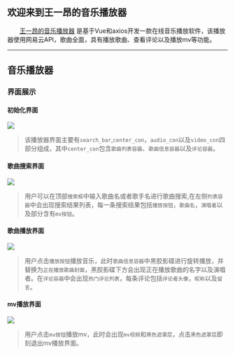 ## 欢迎来到王一昂的音乐播放器

&emsp;&emsp;[王一昂的音乐播放器](https://wjwya.github.io/WangY.github.io/) 是基于Vue和axios开发一款在线音乐播放软件，该播放器使用网易云API，歌曲全面，具有播放歌曲、查看评论以及播放mv等功能。

- - -

## 音乐播放器
### 界面展示 
#### 初始化界面 
![](https://s1.ax1x.com/2020/11/10/BLD6zj.jpg) 
> 该播放器界面主要有`search_bar`,`center_con`，`audio_con`以及`video_con`四部分组成，其中`center_con`包含`歌曲列表容器`、`歌曲信息容器`以及`评论容器`。 
#### 歌曲搜索界面 
![](https://s1.ax1x.com/2020/11/10/BLykIf.jpg) 
> 用户可以在顶部`搜索框`中输入歌曲名或者歌手名进行歌曲搜索,在左侧`列表容器`中会出现搜索结果列表，每一条搜索结果包括`播放按钮`，`歌曲名`，`演唱者`以及部分含有`mv按钮`。 
#### 歌曲播放界面 
![](https://s1.ax1x.com/2020/11/10/BL6YAP.jpg) 
> 用户点击`播放按钮`播放音乐，此时`歌曲信息容器`中黑胶影碟进行旋转播放，并替换为`正在播放歌曲封面`，黑胶影碟下方会出现正在播放歌曲的名字以及演唱者。在`评论容器`中会出现`热门评论列表`，每条评论包括`评论者头像`，`昵称`以及`留言`。 
#### mv播放界面 
![](https://s1.ax1x.com/2020/11/10/BLck8S.jpg) 
> 用户点击`mv按钮`播放mv，此时会出现`mv视频`和`黑色遮罩层`，点击`黑色遮罩层`即刻退出mv播放界面。 



